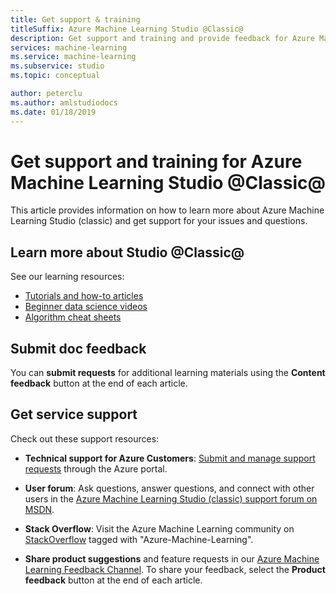 ```yaml
---
title: Get support & training
titleSuffix: Azure Machine Learning Studio @Classic@
description: Get support and training and provide feedback for Azure Machine Learning Studio @Classic@
services: machine-learning
ms.service: machine-learning
ms.subservice: studio
ms.topic: conceptual

author: peterclu
ms.author: amlstudiodocs
ms.date: 01/18/2019 
---
```

# Get support and training for Azure Machine Learning Studio @Classic@

This article provides information on how to learn more about Azure Machine Learning Studio (classic) and get support for your issues and questions.

## Learn more about Studio @Classic@

See our learning resources:
+ [Tutorials and how-to articles](../studio/index.yml) 
+ [Beginner data science videos](../studio/data-science-for-beginners-ask-a-question-you-can-answer-with-data.md) 
+ [Algorithm cheat sheets](../studio/algorithm-cheat-sheet.md) 

## Submit doc feedback

You can **submit requests** for additional learning materials using the **Content feedback** button at the end of each article.

## Get service support

Check out these support resources:

+ **Technical support for Azure Customers**: [Submit and manage support requests](https://docs.microsoft.com/azure/azure-supportability/how-to-create-azure-support-request) through the Azure portal.

+ **User forum**: Ask questions, answer questions, and connect with other users in the [Azure Machine Learning Studio (classic) support forum on MSDN](https://aka.ms/aml-forum-studio).

+ **Stack Overflow**: Visit the Azure Machine Learning community on [StackOverflow](https://stackoverflow.com/questions/tagged/azure-machine-learning) tagged with "Azure-Machine-Learning".

+ **Share product suggestions** and feature requests in our [Azure Machine Learning Feedback Channel](https://feedback.azure.com/forums/257792-machine-learning). To share your feedback, select the **Product feedback** button at the end of each article.

